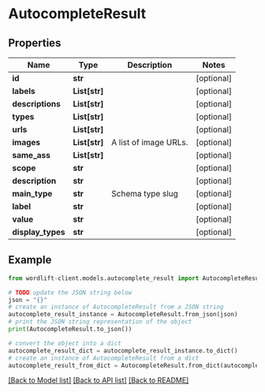 # AutocompleteResult


## Properties

Name | Type | Description | Notes
------------ | ------------- | ------------- | -------------
**id** | **str** |  | [optional] 
**labels** | **List[str]** |  | [optional] 
**descriptions** | **List[str]** |  | [optional] 
**types** | **List[str]** |  | [optional] 
**urls** | **List[str]** |  | [optional] 
**images** | **List[str]** | A list of image URLs. | [optional] 
**same_ass** | **List[str]** |  | [optional] 
**scope** | **str** |  | [optional] 
**description** | **str** |  | [optional] 
**main_type** | **str** | Schema type slug | [optional] 
**label** | **str** |  | [optional] 
**value** | **str** |  | [optional] 
**display_types** | **str** |  | [optional] 

## Example

```python
from wordlift-client.models.autocomplete_result import AutocompleteResult

# TODO update the JSON string below
json = "{}"
# create an instance of AutocompleteResult from a JSON string
autocomplete_result_instance = AutocompleteResult.from_json(json)
# print the JSON string representation of the object
print(AutocompleteResult.to_json())

# convert the object into a dict
autocomplete_result_dict = autocomplete_result_instance.to_dict()
# create an instance of AutocompleteResult from a dict
autocomplete_result_from_dict = AutocompleteResult.from_dict(autocomplete_result_dict)
```
[[Back to Model list]](../README.md#documentation-for-models) [[Back to API list]](../README.md#documentation-for-api-endpoints) [[Back to README]](../README.md)


